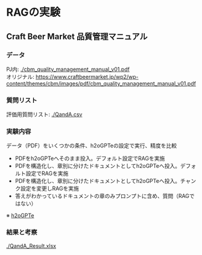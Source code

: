 # RAGの実験
## Craft Beer Market 品質管理マニュアル

### データ
PJ内: [./cbm_quality_management_manual_v01.pdf](./cbm_quality_management_manual_v01.pdf)  
オリジナル: https://www.craftbeermarket.jp/wp2/wp-content/themes/cbm/images/pdf/cbm_quality_management_manual_v01.pdf

### 質問リスト
評価用質問リスト: [./QandA.csv](./QandA.csv)

### 実験内容
データ（PDF）をいくつかの条件、h2oGPTeの設定で実行、精度を比較
- PDFをh2oGPTeへそのまま投入。デフォルト設定でRAGを実施
- PDFを構造化し、章別に分けたドキュメントとしてh2oGPTeへ投入。デフォルト設定でRAGを実施
- PDFを構造化し、章別に分けたドキュメントとしてh2oGPTeへ投入。チャンク設定を変更しRAGを実施
- 答えがわかっているドキュメントの章のみプロンプトに含め、質問（RAGではない）

※ [h2oGPTe](https://docs.h2o.ai/enterprise-h2ogpte/)


### 結果と考察
[./QandA_Result.xlsx](./QandA_Result.xlsx)
